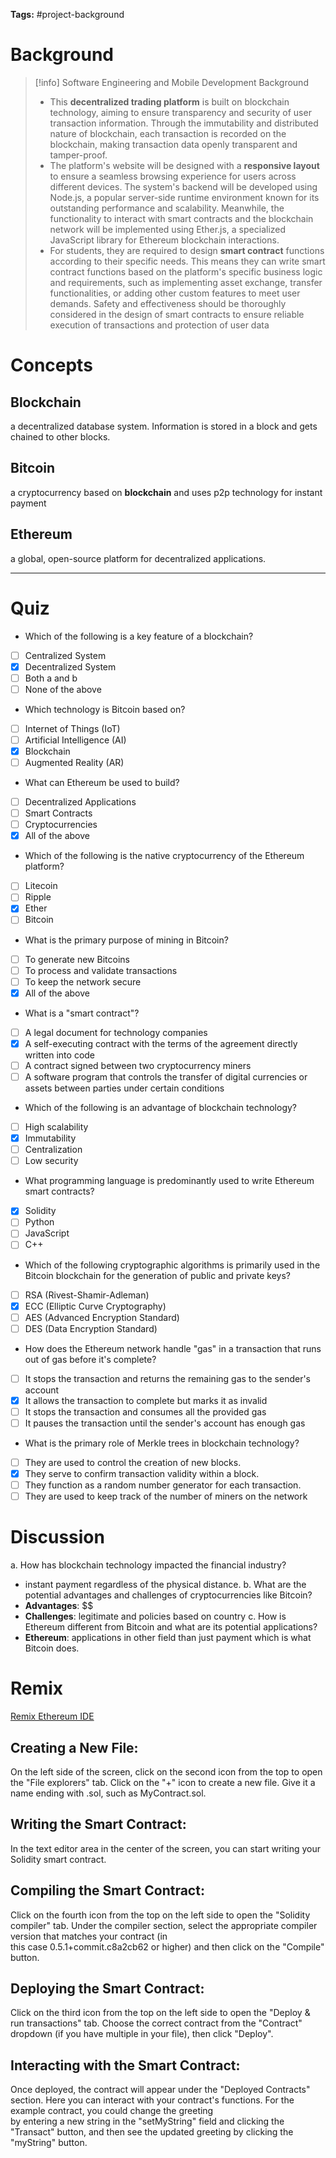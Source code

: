**Tags:** #project-background
# Background

>[!info] Software Engineering and Mobile Development Background
>- This **decentralized trading platform** is built on blockchain technology, aiming to ensure transparency and security of user transaction information. Through the immutability and distributed nature of  blockchain, each transaction is recorded on the blockchain, making transaction data openly transparent and tamper-proof.  
>- The platform's website will be designed with a **responsive layout** to ensure a seamless browsing experience for users across different devices. The system's backend will be developed using Node.js, a popular server-side runtime environment known for its outstanding performance and scalability. Meanwhile, the functionality to interact with smart contracts and the blockchain network will be implemented using Ether.js, a specialized JavaScript library for Ethereum blockchain interactions.  
>- For students, they are required to design **smart contract** functions according to their specific needs. This means they can write smart contract functions based on the platform's specific business logic and requirements, such as implementing asset exchange, transfer functionalities, or adding other custom features to meet user demands. Safety and effectiveness should be thoroughly considered in the design of smart contracts to ensure reliable execution of transactions and protection of user data

# Concepts
## Blockchain
a decentralized database system. Information is stored in a block and gets chained to other blocks.

## Bitcoin
a cryptocurrency based on **blockchain** and uses p2p technology for instant payment

## Ethereum
a global, open-source platform for decentralized applications.

---
# Quiz

- Which of the following is a key feature of a blockchain?  
- [ ] Centralized System  
- [x] Decentralized System  
- [ ] Both a and b  
- [ ] None of the above  

- Which technology is Bitcoin based on?  
- [ ] Internet of Things (IoT)  
- [ ] Artificial Intelligence (AI)  
- [x] Blockchain  
- [ ] Augmented Reality (AR)  

- What can Ethereum be used to build?  
- [ ] Decentralized Applications  
- [ ] Smart Contracts  
- [ ] Cryptocurrencies  
- [x] All of the above

- Which of the following is the native cryptocurrency of the Ethereum platform?  
- [ ] Litecoin  
- [ ] Ripple  
- [x] Ether  
- [ ] Bitcoin  

- What is the primary purpose of mining in Bitcoin?  
- [ ] To generate new Bitcoins  
- [ ] To process and validate transactions  
- [ ] To keep the network secure  
- [x] All of the above  

- What is a "smart contract"?  
- [ ] A legal document for technology companies  
- [x] A self-executing contract with the terms of the agreement directly written into code  
- [ ] A contract signed between two cryptocurrency miners  
- [ ] A software program that controls the transfer of digital currencies or assets between parties under certain conditions  

- Which of the following is an advantage of blockchain technology?  
- [ ] High scalability  
- [x] Immutability  
- [ ] Centralization  
- [ ] Low security  

- What programming language is predominantly used to write Ethereum smart contracts?  
- [x] Solidity  
- [ ] Python  
- [ ] JavaScript  
- [ ] C++

- Which of the following cryptographic algorithms is primarily used in the Bitcoin blockchain for the generation of public and private keys?  
- [ ] RSA (Rivest-Shamir-Adleman)  
- [x] ECC (Elliptic Curve Cryptography)  
- [ ] AES (Advanced Encryption Standard)  
- [ ] DES (Data Encryption Standard)

- How does the Ethereum network handle "gas" in a transaction that runs out of gas before it's complete?  
- [ ] It stops the transaction and returns the remaining gas to the sender's account  
- [x] It allows the transaction to complete but marks it as invalid  
- [ ] It stops the transaction and consumes all the provided gas  
- [ ] It pauses the transaction until the sender's account has enough gas  

- What is the primary role of Merkle trees in blockchain technology?  
- [ ] They are used to control the creation of new blocks.  
- [x] They serve to confirm transaction validity within a block.  
- [ ] They function as a random number generator for each transaction.  
- [ ] They are used to keep track of the number of miners on the network

# Discussion

a. How has blockchain technology impacted the financial industry?  
- instant payment regardless of the physical distance.
b. What are the potential advantages and challenges of cryptocurrencies like Bitcoin?  
- **Advantages**: \$$
- **Challenges**: legitimate and policies based on country
c. How is Ethereum different from Bitcoin and what are its potential applications?
- **Ethereum**: applications in other field than just payment which is what Bitcoin does.

# Remix
[Remix Ethereum IDE](https://remix.ethereum.org)

## Creating a New File:  
On the left side of the screen, click on the second icon from the top to open the "File explorers" tab. Click on the "+" icon to create a new file. Give it a name ending with .sol, such as MyContract.sol.  
## Writing the Smart Contract:  
In the text editor area in the center of the screen, you can start writing your Solidity smart contract.

## Compiling the Smart Contract:  
Click on the fourth icon from the top on the left side to open the "Solidity compiler" tab. Under the compiler section, select the appropriate compiler version that matches your contract (in  
this case 0.5.1+commit.c8a2cb62 or higher) and then click on the "Compile" button.  

## Deploying the Smart Contract:  
Click on the third icon from the top on the left side to open the "Deploy & run transactions" tab. Choose the correct contract from the "Contract" dropdown (if you have multiple in your file), then click "Deploy".  
## Interacting with the Smart Contract:  
Once deployed, the contract will appear under the "Deployed Contracts" section. Here you can interact with your contract's functions. For the example contract, you could change the greeting  
by entering a new string in the "setMyString" field and clicking the "Transact" button, and then see the updated greeting by clicking the "myString" button.